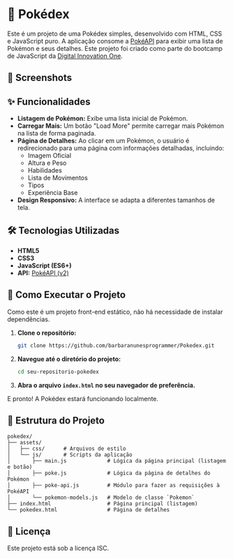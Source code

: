 # 📖 Pokédex

Este é um projeto de uma Pokédex simples, desenvolvido com HTML, CSS e JavaScript puro. A aplicação consome a [PokéAPI](https://pokeapi.co/) para exibir uma lista de Pokémon e seus detalhes. Este projeto foi criado como parte do bootcamp de JavaScript da [Digital Innovation One](https://www.dio.me/).

## 📸 Screenshots




## ✨ Funcionalidades

- **Listagem de Pokémon:** Exibe uma lista inicial de Pokémon.
- **Carregar Mais:** Um botão "Load More" permite carregar mais Pokémon na lista de forma paginada.
- **Página de Detalhes:** Ao clicar em um Pokémon, o usuário é redirecionado para uma página com informações detalhadas, incluindo:
  - Imagem Oficial
  - Altura e Peso
  - Habilidades
  - Lista de Movimentos
  - Tipos
  - Experiência Base
- **Design Responsivo:** A interface se adapta a diferentes tamanhos de tela.

## 🛠️ Tecnologias Utilizadas

- **HTML5**
- **CSS3**
- **JavaScript (ES6+)**
- **API:** [PokéAPI (v2)](https://pokeapi.co/)

## 🚀 Como Executar o Projeto

Como este é um projeto front-end estático, não há necessidade de instalar dependências.

1.  **Clone o repositório:**
    ```bash
    git clone https://github.com/barbaranunesprogrammer/Pokedex.git
    ```
2.  **Navegue até o diretório do projeto:**
    ```bash
    cd seu-repositorio-pokedex
    ```
3.  **Abra o arquivo `index.html` no seu navegador de preferência.**

E pronto! A Pokédex estará funcionando localmente.

## 📂 Estrutura do Projeto

```
pokedex/
├── assets/
│   ├── css/      # Arquivos de estilo
│   └── js/       # Scripts da aplicação
│       ├── main.js             # Lógica da página principal (listagem e botão)
│       ├── poke.js             # Lógica da página de detalhes do Pokémon
│       ├── poke-api.js         # Módulo para fazer as requisições à PokéAPI
│       └── pokemon-models.js   # Modelo de classe `Pokemon`
├── index.html                  # Página principal (listagem)
└── pokedex.html                # Página de detalhes
```

## 📄 Licença

Este projeto está sob a licença ISC.
